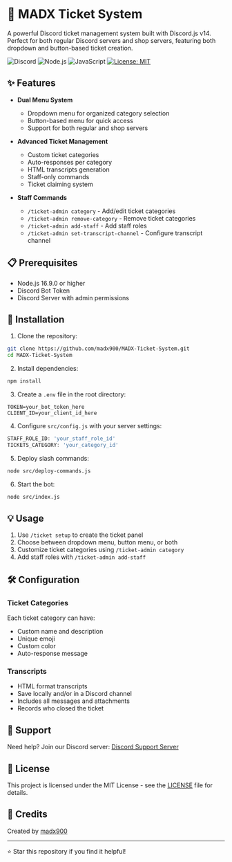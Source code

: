 # 🎫 MADX Ticket System

A powerful Discord ticket management system built with Discord.js v14. Perfect for both regular Discord servers and shop servers, featuring both dropdown and button-based ticket creation.

![Discord](https://img.shields.io/badge/Discord-7289DA?style=for-the-badge&logo=discord&logoColor=white)
![Node.js](https://img.shields.io/badge/Node.js-43853D?style=for-the-badge&logo=node.js&logoColor=white)
![JavaScript](https://img.shields.io/badge/JavaScript-F7DF1E?style=for-the-badge&logo=javascript&logoColor=black)
[![License: MIT](https://img.shields.io/badge/License-MIT-yellow.svg)](https://opensource.org/licenses/MIT)

## ✨ Features

- **Dual Menu System**
  - Dropdown menu for organized category selection
  - Button-based menu for quick access
  - Support for both regular and shop servers

- **Advanced Ticket Management**
  - Custom ticket categories
  - Auto-responses per category
  - HTML transcripts generation
  - Staff-only commands
  - Ticket claiming system

- **Staff Commands**
  - `/ticket-admin category` - Add/edit ticket categories
  - `/ticket-admin remove-category` - Remove ticket categories
  - `/ticket-admin add-staff` - Add staff roles
  - `/ticket-admin set-transcript-channel` - Configure transcript channel

## 📋 Prerequisites

- Node.js 16.9.0 or higher
- Discord Bot Token
- Discord Server with admin permissions

## 🚀 Installation

1. Clone the repository:
```bash
git clone https://github.com/madx900/MADX-Ticket-System.git
cd MADX-Ticket-System
```

2. Install dependencies:
```bash
npm install
```

3. Create a `.env` file in the root directory:
```env
TOKEN=your_bot_token_here
CLIENT_ID=your_client_id_here
```

4. Configure `src/config.js` with your server settings:
```javascript
STAFF_ROLE_ID: 'your_staff_role_id'
TICKETS_CATEGORY: 'your_category_id'
```

5. Deploy slash commands:
```bash
node src/deploy-commands.js
```

6. Start the bot:
```bash
node src/index.js
```

## 💡 Usage

1. Use `/ticket setup` to create the ticket panel
2. Choose between dropdown menu, button menu, or both
3. Customize ticket categories using `/ticket-admin category`
4. Add staff roles with `/ticket-admin add-staff`

## 🛠️ Configuration

### Ticket Categories
Each ticket category can have:
- Custom name and description
- Unique emoji
- Custom color
- Auto-response message

### Transcripts
- HTML format transcripts
- Save locally and/or in a Discord channel
- Includes all messages and attachments
- Records who closed the ticket

## 🤝 Support

Need help? Join our Discord server:
[Discord Support Server](https://discord.gg/yKQaBYpGuh)

## 📜 License

This project is licensed under the MIT License - see the [LICENSE](LICENSE) file for details.

## 🙏 Credits

Created by [madx900](https://github.com/madx900)

---
⭐ Star this repository if you find it helpful!
